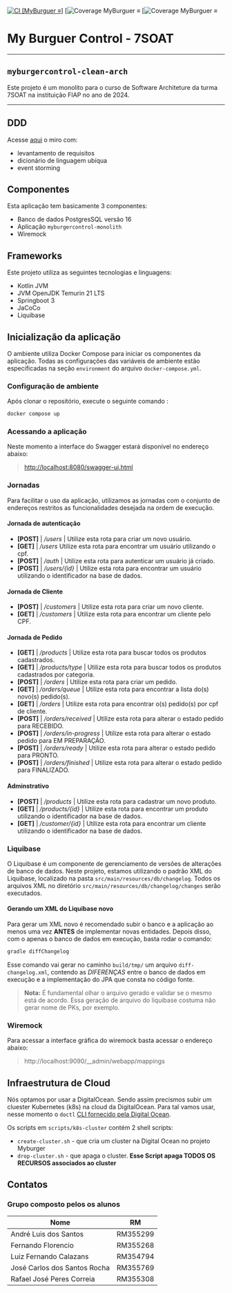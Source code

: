 [![CI [MyBurguer ≡]](https://github.com/FIAP-SOAT7-2024-GP-Kotlin/myburgercontrol-clean-arch/actions/workflows/main.yml/badge.svg)](https://github.com/FIAP-SOAT7-2024-GP-Kotlin/myburgercontrol-clean-arch/actions/workflows/main.yml)
[![Coverage [MyBurguer ≡](https://github.com/FIAP-SOAT7-2024-GP-Kotlin/myburgercontrol-clean-arch/.github/workflows/jacoco.svg)](https://github.com/FIAP-SOAT7-2024-GP-Kotlin/myburgercontrol-clean-arch/actions/workflows/main.yml)
[![Coverage [MyBurguer ≡](.github/workflows/jacoco.svg)](jacoco.svg)

# My Burguer Control - 7SOAT
___

## `myburgercontrol-clean-arch`

Este projeto é um monolito para o curso de Software Architeture da turma 7SOAT na instituição FIAP no ano de 2024.
___

## DDD

Acesse [aqui](https://miro.com/app/board/uXjVKWJ-8T0=/?share_link_id=109211348615) o miro com:

- levantamento de requisitos
- dicionário de linguagem ubíqua
- event storming

## Componentes

Esta aplicação tem basicamente 3 componentes:

- Banco de dados PostgresSQL versão 16
- Aplicação `myburgercontrol-monolith`
- Wiremock

## Frameworks

Este projeto utiliza as seguintes tecnologias e linguagens:

- Kotlin JVM
- JVM OpenJDK Temurin 21 LTS
- Springboot 3
- JaCoCo
- Liquibase

## Inicialização da aplicação

O ambiente utiliza Docker Compose para iniciar os componentes da aplicação. Todas as configurações das variáveis de
ambiente estão especificadas na seção `environment` do arquivo `docker-compose.yml`.

### Configuração de ambiente

Após clonar o repositório, execute o seguinte comando :

```sh
docker compose up
```

### Acessando a aplicação

Neste momento a interface do Swagger estará disponível no endereço abaixo:

> [http://localhost:8080/swagger-ui.html](http://localhost:8080/api/v1/swagger-ui/index.html#/)

### Jornadas

Para facilitar o uso da aplicação, utilizamos as jornadas com o conjunto de endereços restritos as funcionalidades
desejada na ordem de execução.

#### Jornada de autenticação

- **[POST]** | */users* | Utilize esta rota para criar um novo usuário.
- **[GET]** | */users* Utilize esta rota para encontrar um usuário utilizando o cpf.
- **[POST]** | */auth* | Utilize esta rota para autenticar um usuário já criado.
- **[POST]** | */users/{id}* | Utilize esta rota para encontrar um usuário utilizando o identificador na base de dados.

#### Jornada de Cliente

- **[POST]** | */customers* | Utilize esta rota para criar um novo cliente.
- **[GET]** | */customers* | Utilize esta rota para encontrar um cliente pelo CPF.

#### Jornada de Pedido

- **[GET]** | */products* | Utilize esta rota para buscar todos os produtos cadastrados.
- **[GET]** | */products/type* | Utilize esta rota para buscar todos os produtos cadastrados por categoria.
- **[POST]** | */orders* | Utilize esta rota para criar um pedido.
- **[GET]** | */orders/queue* | Utilize esta rota para encontrar a lista do(s) novo(s) pedido(s).
- **[GET]** | */orders* | Utilize esta rota para encontrar o(s) pedido(s) por cpf de cliente.
- **[POST]** | */orders/received* | Utilize esta rota para alterar o estado pedido para RECEBIDO.
- **[POST]** | */orders/in-progress* | Utilize esta rota para alterar o estado pedido para EM PREPARAÇÃO.
- **[POST]** | */orders/ready* | Utilize esta rota para alterar o estado pedido para PRONTO.
- **[POST]** | */orders/finished* | Utilize esta rota para alterar o estado pedido para FINALIZADO.

#### Adminstrativo

- **[POST]** | */products* | Utilize esta rota para cadastrar um novo produto.
- **[GET]** | */products/{id}* | Utilize esta rota para encontrar um produto utilizando o identificador na base de
  dados.
- **[GET]** | */customer/{id}* | Utilize esta rota para encontrar um cliente utilizando o identificador na base de
  dados.

### Liquibase

O Liquibase é um componente de gerenciamento de versões de alterações de banco de dados. Neste projeto, estamos
utilizando o padrão XML do Liquibase, localizado na pasta `src/main/resources/db/changelog`. Todos os arquivos XML no
diretório `src/main/resources/db/changelog/changes` serão executados.

#### Gerando um XML do Liquibase novo

Para gerar um XML novo é recomendado subir o banco e a aplicação ao menos uma vez **ANTES** de implementar novas
entidades.
Depois disso, com o apenas o banco de dados em execução, basta rodar o comando:

```sh
gradle diffChangelog
```

Esse comando vai gerar no caminho `build/tmp/` um arquivo `diff-changelog.xml`, contendo as *DIFERENÇAS* entre o banco
de
dados em execução e a implementação do JPA que consta no código fonte.

> **Nota:** É fundamental olhar o arquivo gerado e validar se o mesmo está de acordo. Essa geração de arquivo do
> liquibase
> costuma não gerar nome de PKs, por exemplo.

### Wiremock

Para acessar a interface gráfica do wiremock basta acessar o endereço abaixo:
> http://localhost:9090/__admin/webapp/mappings

## Infraestrutura de Cloud

Nós optamos por usar a DigitalOcean. Sendo assim precismos subir um cluester Kubernetes (k8s) na cloud da DigitalOcean. Para tal vamos usar, nesse momento o `doctl` [CLI fornecido pela Digital Ocean](https://docs.digitalocean.com/reference/doctl/how-to/install/).

Os scripts em `scripts/k8s-cluster` contém 2 shell scripts:
- `create-cluster.sh` - que cria um cluster na Digital Ocean no projeto Myburger
- `drop-cluster.sh` - que apaga o cluster. **Esse Script apaga TODOS OS RECURSOS associados ao cluster**

## Contatos

### Grupo composto pelos os alunos

| Nome                         | RM       |
|------------------------------|----------|
| André Luis dos Santos        | RM355299 |
| Fernando Florencio           | RM355268 |
| Luiz Fernando Calazans       | RM354794 |
| José Carlos dos Santos Rocha | RM355769 |
| Rafael José Peres Correia    | RM355308 |
